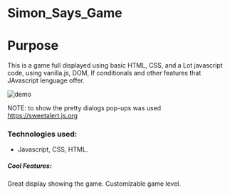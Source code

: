 # Simon_Says_Game
# Purpose

This is a game full displayed using basic HTML, CSS, and a Lot javascript code, using vanilla.js, DOM, If conditionals and other features that JAvascript lenguage offer.

![demo](https://media.giphy.com/media/iDIgKNx2HyzHMRkqQB/giphy.gif)

NOTE: to show the pretty dialogs pop-ups was used https://sweetalert.js.org

### Technologies used:
- Javascript, CSS, HTML.

##### Cool Features:

Great display showing the game.
Customizable game level.
